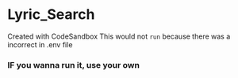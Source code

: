 # Lyric_Search
Created with CodeSandbox
This would not `run` because there was a incorrect in .env file
### IF you wanna run it, use your own

